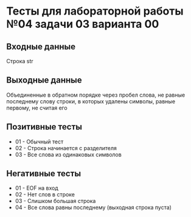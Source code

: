 # Тесты для лабораторной работы №04 задачи 03 варианта 00

## Входные данные
Строка str

## Выходные данные
Объединенные в обратном порядке через пробел слова, не равные последнему слову строки, в которых удалены символы, равные первому, не считая его

## Позитивные тесты
- 01 - Обычный тест
- 02 - Строка начинается с разделителя
- 03 - Все слова из одинаковых символов

## Негативные тесты
- 01 - EOF на вход
- 02 - Нет слов в строке
- 03 - Слишком большая строка
- 04 - Все слова равны последнему (выходная строка пуста)

